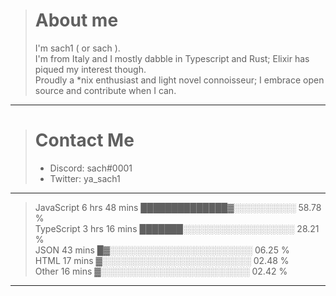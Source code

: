 > # About me
>
> I'm sach1 ( or sach ).  
> I'm from Italy and I mostly dabble in Typescript and Rust; Elixir has piqued my interest though.  
> Proudly a \*nix enthusiast and light novel connoisseur; I embrace open source and contribute when I can.  

---

> # Contact Me
>
> - Discord: sach#0001
> - Twitter: ya_sach1

---

<!--START_SECTION:waka-->
>JavaScript   6 hrs 48 mins   ██████████████▓░░░░░░░░░░   58.78 %\
>TypeScript   3 hrs 16 mins   ███████░░░░░░░░░░░░░░░░░░   28.21 %\
>JSON         43 mins         █▓░░░░░░░░░░░░░░░░░░░░░░░   06.25 %\
>HTML         17 mins         ▓░░░░░░░░░░░░░░░░░░░░░░░░   02.48 %\
>Other        16 mins         ▓░░░░░░░░░░░░░░░░░░░░░░░░   02.42 %
---
<!--END_SECTION:waka-->

